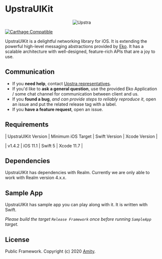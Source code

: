 
# UpstraUIKit

<p align="center" >
  <img src="https://uploads-ssl.webflow.com/5ee51b71187c830280662208/5eec9a674479b0e4de630ac2_upstra-logo.svg" alt="Upstra" title="UpstraSDK">
</p>

[![Carthage Compatible](https://img.shields.io/badge/Carthage-compatible-4BC51D.svg?style=flat)](https://github.com/Carthage/Carthage)

UpstraUIKit is a delightful networking library for iOS. It is extending the powerful high-level messaging abstractions provided by [Eko](https://www.ekoapp.com/). It has a scalable architecture with well-designed, feature-rich APIs that are a joy to use.

## Communication

- If you **need help**, contact [Upstra representatives](https://www.upstra.co/).
- If you'd like to **ask a general question**, use the provided Eko Application / some chat channel for communication between client and us.
- If you **found a bug**, _and can provide steps to reliably reproduce it_, open an issue and put the related release tag with a label.
- If you **have a feature request**, open an issue.

## Requirements

| UpstraUIKit Version | Minimum iOS Target  | Swift Version | Xcode Version |

| v1.4.2 | iOS 11.1 | Swift 5 | Xcode 11.7 |

## Dependencies

UpstraUIKit has dependencies with Realm. Currently we are only able to work with Realm version 4.x.x.

## Sample App

UpstraUIKit has sample app you can play along with it. It is written with Swift.

_Please build the target `Release Framework` once before running `SampleApp` target._

## License

Public Framework. Copyright (c) 2020 [Amity](https://ekoapp.com).

